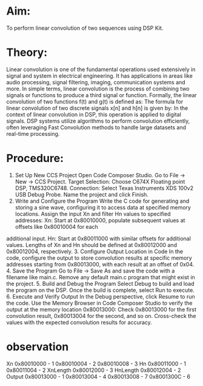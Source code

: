 # Aim:
To perform linear convolution of two sequences using DSP Kit.
# Theory:
Linear convolution is one of the fundamental operations used extensively in signal and system 
in electrical engineering. It has applications in areas like audio processing, signal filtering, 
imaging, communication systems and more. In simple terms, linear convolution is the process 
of combining two signals or functions to produce a third signal or function.
Formally, the linear convolution of two functions f(t) and g(t) is defined as:
The formula for linear convolution of two discrete signals x[n] and h[n] is given by:
In the context of linear convolution in DSP, this operation is applied to digital signals. DSP 
systems utilize algorithms to perform convolution efficiently, often leveraging Fast 
Convolution methods to handle large datasets and real-time processing.
# Procedure:
1. Set Up New CCS Project
Open Code Composer Studio.
Go to File → New → CCS Project.
Target Selection: Choose C674X Floating point DSP, TMS320C6748.
Connection: Select Texas Instruments XDS 100v2 USB Debug Probe.
Name the project and click Finish. 
2. Write and Configure the Program
Write the C code for generating and storing a sine wave, configuring it to access data at 
specified memory locations.
Assign the input Xn and filter Hn values to specified addresses:
Xn: Start at 0x80010000, populate subsequent values at offsets like 0x80010004 for each 

additional input.
Hn: Start at 0x80011000 with similar offsets for additional values.
Lengths of Xn and Hn should be defined at 0x80012000 and 0x80012004, respectively.
3. Configure Output Location in Code
In the code, configure the output to store convolution results at specific memory addresses 
starting from 0x80013000, with each result at an offset of 0x04.
4. Save the Program
Go to File → Save As and save the code with a filename like main.c.
Remove any default main.c program that might exist in the project.
5. Build and Debug the Program
Select Debug to build and load the program on the DSP.
Once the build is complete, select Run to execute.
6. Execute and Verify Output
In the Debug perspective, click Resume to run the code.
Use the Memory Browser in Code Composer Studio to verify the output at the memory 
location 0x80013000:
Check 0x80013000 for the first convolution result, 0x80013004 for the second, and so on.
Cross-check the values with the expected convolution results for accuracy.

# observation
Xn
0x80010000 - 1
0x80010004 - 2
0x80010008 - 3
Hn
0x80011000 - 1
0x80011004 - 2
XnLength
0x80012000 - 3
HnLength
0x80012004 - 2
Output
0x80013000 - 1
0x80013004 - 4
0x80013008 - 7
0x8001300C - 6


